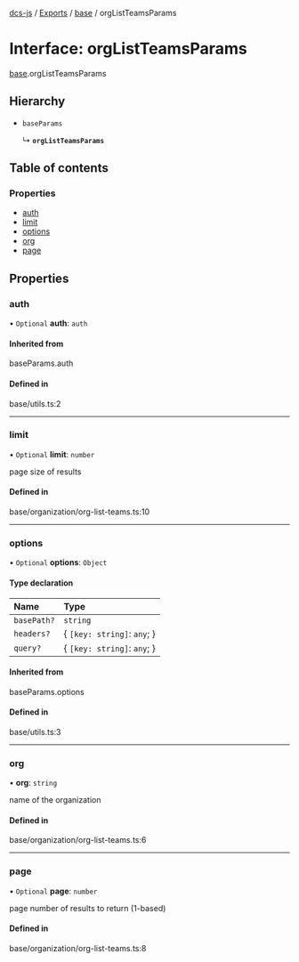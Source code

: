 [dcs-js](../README.md) / [Exports](../modules.md) / [base](../modules/base.md) / orgListTeamsParams

# Interface: orgListTeamsParams

[base](../modules/base.md).orgListTeamsParams

## Hierarchy

- `baseParams`

  ↳ **`orgListTeamsParams`**

## Table of contents

### Properties

- [auth](base.orgListTeamsParams.md#auth)
- [limit](base.orgListTeamsParams.md#limit)
- [options](base.orgListTeamsParams.md#options)
- [org](base.orgListTeamsParams.md#org)
- [page](base.orgListTeamsParams.md#page)

## Properties

### <a id="auth" name="auth"></a> auth

• `Optional` **auth**: `auth`

#### Inherited from

baseParams.auth

#### Defined in

base/utils.ts:2

___

### <a id="limit" name="limit"></a> limit

• `Optional` **limit**: `number`

page size of results

#### Defined in

base/organization/org-list-teams.ts:10

___

### <a id="options" name="options"></a> options

• `Optional` **options**: `Object`

#### Type declaration

| Name | Type |
| :------ | :------ |
| `basePath?` | `string` |
| `headers?` | { `[key: string]`: `any`;  } |
| `query?` | { `[key: string]`: `any`;  } |

#### Inherited from

baseParams.options

#### Defined in

base/utils.ts:3

___

### <a id="org" name="org"></a> org

• **org**: `string`

name of the organization

#### Defined in

base/organization/org-list-teams.ts:6

___

### <a id="page" name="page"></a> page

• `Optional` **page**: `number`

page number of results to return (1-based)

#### Defined in

base/organization/org-list-teams.ts:8
